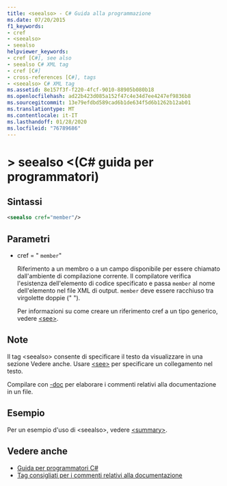 ```yaml
---
title: <seealso> - C# Guida alla programmazione
ms.date: 07/20/2015
f1_keywords:
- cref
- <seealso>
- seealso
helpviewer_keywords:
- cref [C#], see also
- seealso C# XML tag
- cref [C#]
- cross-references [C#], tags
- <seealso> C# XML tag
ms.assetid: 8e157f3f-f220-4fcf-9010-88905b080b18
ms.openlocfilehash: ad22b423d085a152f47c4e34d7ee4247ef9836b8
ms.sourcegitcommit: 13e79efdbd589cad6b1de634f5d6b1262b12ab01
ms.translationtype: MT
ms.contentlocale: it-IT
ms.lasthandoff: 01/28/2020
ms.locfileid: "76789686"
---
```

# <a name="seealso-c-programming-guide"></a>> seealso \<(C# guida per programmatori)

## <a name="syntax"></a>Sintassi

```xml
<seealso cref="member"/>
```

## <a name="parameters"></a>Parametri

- cref = " `member`"

  Riferimento a un membro o a un campo disponibile per essere chiamato dall'ambiente di compilazione corrente. Il compilatore verifica l'esistenza dell'elemento di codice specificato e passa `member` al nome dell'elemento nel file XML di output. `member` deve essere racchiuso tra virgolette doppie (" ").

  Per informazioni su come creare un riferimento cref a un tipo generico, vedere [\<see>](./see.md).

## <a name="remarks"></a>Note

Il tag \<seealso> consente di specificare il testo da visualizzare in una sezione Vedere anche. Usare [\<see>](./see.md) per specificare un collegamento nel testo.

Compilare con [-doc](../../language-reference/compiler-options/doc-compiler-option.md) per elaborare i commenti relativi alla documentazione in un file.

## <a name="example"></a>Esempio

Per un esempio d'uso di \<seealso>, vedere [\<summary>](./summary.md).

## <a name="see-also"></a>Vedere anche

- [Guida per programmatori C#](../index.md)
- [Tag consigliati per i commenti relativi alla documentazione](./recommended-tags-for-documentation-comments.md)
